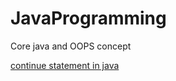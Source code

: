# JavaProgramming
Core java and OOPS concept

[continue statement in java](https://www.flowerbrackets.com/continue-statement-java/)

